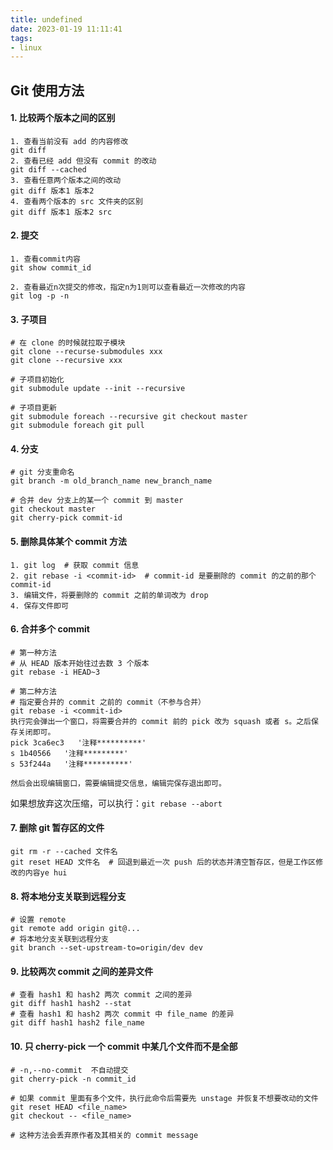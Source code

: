 ```yaml
---
title: undefined
date: 2023-01-19 11:11:41
tags:
- linux
---
```


## Git 使用方法

#### 1. 比较两个版本之间的区别

```shell
1. 查看当前没有 add 的内容修改
git diff
2. 查看已经 add 但没有 commit 的改动
git diff --cached
3. 查看任意两个版本之间的改动
git diff 版本1 版本2
4. 查看两个版本的 src 文件夹的区别
git diff 版本1 版本2 src 
```

#### 2. 提交

```shell
1. 查看commit内容
git show commit_id

2. 查看最近n次提交的修改，指定n为1则可以查看最近一次修改的内容
git log -p -n
```

#### 3. 子项目

```shell
# 在 clone 的时候就拉取子模块
git clone --recurse-submodules xxx 
git clone --recursive xxx 

# 子项目初始化
git submodule update --init --recursive

# 子项目更新
git submodule foreach --recursive git checkout master
git submodule foreach git pull
```

#### 4. 分支

```shell
# git 分支重命名
git branch -m old_branch_name new_branch_name 

# 合并 dev 分支上的某一个 commit 到 master 
git checkout master
git cherry-pick commit-id 
```

####  5. 删除具体某个 commit 方法

````shell
1. git log  # 获取 commit 信息
2. git rebase -i <commit-id>  # commit-id 是要删除的 commit 的之前的那个 commit-id
3. 编辑文件，将要删除的 commit 之前的单词改为 drop
4. 保存文件即可
````

#### 6. 合并多个 commit

```shell
# 第一种方法
# 从 HEAD 版本开始往过去数 3 个版本
git rebase -i HEAD~3

# 第二种方法
# 指定要合并的 commit 之前的 commit（不参与合并）
git rebase -i <commit-id>
执行完会弹出一个窗口，将需要合并的 commit 前的 pick 改为 squash 或者 s。之后保存关闭即可。
pick 3ca6ec3   '注释**********'
s 1b40566   '注释*********'
s 53f244a   '注释**********'

然后会出现编辑窗口，需要编辑提交信息，编辑完保存退出即可。
```

如果想放弃这次压缩，可以执行：`git rebase --abort ` 

#### 7. 删除 git 暂存区的文件

```
git rm -r --cached 文件名
git reset HEAD 文件名  # 回退到最近一次 push 后的状态并清空暂存区，但是工作区修改的内容ye hui 
```

#### 8. 将本地分支关联到远程分支

```
# 设置 remote
git remote add origin git@...
# 将本地分支关联到远程分支
git branch --set-upstream-to=origin/dev dev
```

#### 9. 比较两次 commit 之间的差异文件

```shell
# 查看 hash1 和 hash2 两次 commit 之间的差异
git diff hash1 hash2 --stat
# 查看 hash1 和 hash2 两次 commit 中 file_name 的差异
git diff hash1 hash2 file_name
```

#### 10. 只 cherry-pick 一个 commit 中某几个文件而不是全部

```shell
# -n,--no-commit  不自动提交
git cherry-pick -n commit_id

# 如果 commit 里面有多个文件，执行此命令后需要先 unstage 并恢复不想要改动的文件
git reset HEAD <file_name>
git checkout -- <file_name>

# 这种方法会丢弃原作者及其相关的 commit message
```

